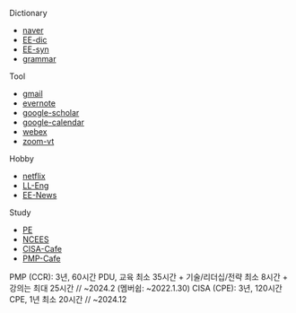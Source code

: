 Dictionary
- [naver]
- [EE-dic]
- [EE-syn]
- [grammar]

Tool
- [gmail]
- [evernote]
- [google-scholar]
- [google-calendar]
- [webex]
- [zoom-vt]

Hobby
- [netflix]
- [LL-Eng]
- [EE-News]

Study
- [PE]
- [NCEES]
- [CISA-Cafe]
- [PMP-Cafe]

[naver]: https://endic.naver.com/?sLn=kr
[EE-dic]: https://www.dictionary.com/
[EE-syn]: https://www.thesaurus.com/
[grammar]: https://www.grammarly.com/
[gmail]: https://mail.google.com/mail/u/0/#inbox
[evernote]: https://www.evernote.com/client/web?login=true#?an=true&fs=true&n=0b5c0dab-5ce0-4732-9f39-9901fc307130&s=s64&
[google-scholar]: https://scholar.google.com/schhp?hl=en&as_sdt=0,47
[webex]: https://signin.webex.com/signin?surl=https%3A%2F%2Fsignin.webex.com%2Fcollabs%2Fauth%3F&language=ko_KR
[netflix]: https://www.netflix.com/search?q=office
[LL-Eng]: http://www.lukelookenglish.com/
[EE-News]: https://www.cnn.com/specials/5-things
[PE]: https://engineerboards.com/topic/30555-computer-engineering-prep/
[NCEES]: https://ncees.org/pe-electrical-and-computer-computer-engineering-exam/
[CISA-Cafe]: https://cafe.naver.com/junggambok
[PMP-Cafe]: https://www.itpe.co.kr/board/read.jsp?id=10748&code=faq
[zoom-vt]: https://virginiatech.zoom.us/
[google-calendar]: https://calendar.google.com/calendar/u/0/r

PMP (CCR): 3년, 60시간 PDU, 교육 최소 35시간 + 기술/리더십/전략 최소 8시간 + 강의는 최대 25시간 //  ~2024.2 (멤버쉽: ~2022.1.30)
CISA (CPE): 3년, 120시간 CPE, 1년 최소 20시간 //  ~2024.12




